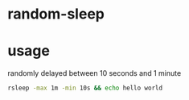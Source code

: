 

# random-sleep

# usage


randomly delayed between 10 seconds and 1 minute

```bash
rsleep -max 1m -min 10s && echo hello world
```